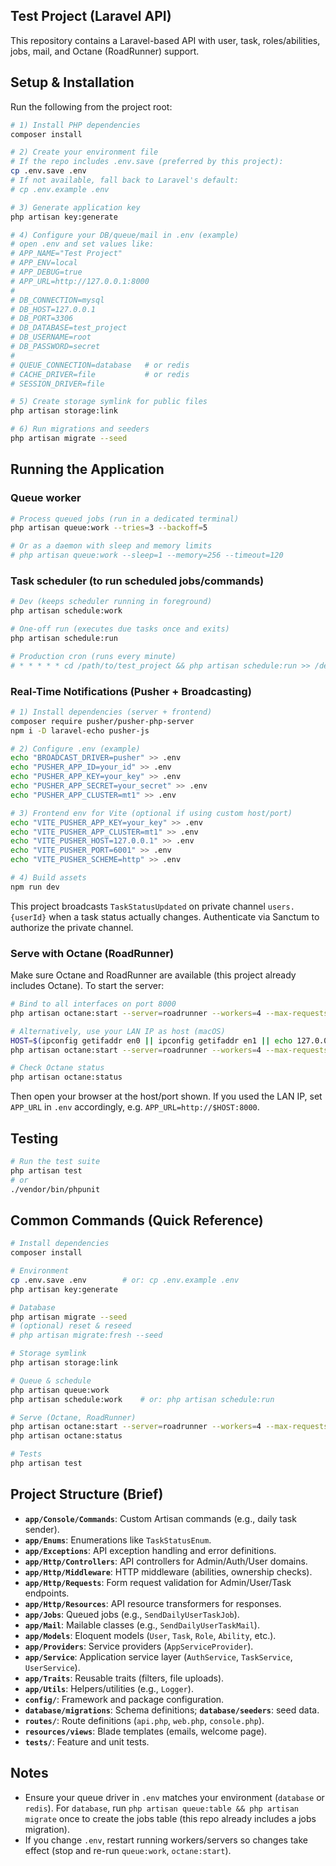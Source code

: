## Test Project (Laravel API)

This repository contains a Laravel-based API with user, task, roles/abilities, jobs, mail, and Octane (RoadRunner) support.

## Setup & Installation

Run the following from the project root:

```bash
# 1) Install PHP dependencies
composer install

# 2) Create your environment file
# If the repo includes .env.save (preferred by this project):
cp .env.save .env
# If not available, fall back to Laravel's default:
# cp .env.example .env

# 3) Generate application key
php artisan key:generate

# 4) Configure your DB/queue/mail in .env (example)
# open .env and set values like:
# APP_NAME="Test Project"
# APP_ENV=local
# APP_DEBUG=true
# APP_URL=http://127.0.0.1:8000
#
# DB_CONNECTION=mysql
# DB_HOST=127.0.0.1
# DB_PORT=3306
# DB_DATABASE=test_project
# DB_USERNAME=root
# DB_PASSWORD=secret
#
# QUEUE_CONNECTION=database   # or redis
# CACHE_DRIVER=file           # or redis
# SESSION_DRIVER=file

# 5) Create storage symlink for public files
php artisan storage:link

# 6) Run migrations and seeders
php artisan migrate --seed
```

## Running the Application

### Queue worker

```bash
# Process queued jobs (run in a dedicated terminal)
php artisan queue:work --tries=3 --backoff=5

# Or as a daemon with sleep and memory limits
# php artisan queue:work --sleep=1 --memory=256 --timeout=120
```

### Task scheduler (to run scheduled jobs/commands)

```bash
# Dev (keeps scheduler running in foreground)
php artisan schedule:work

# One-off run (executes due tasks once and exits)
php artisan schedule:run

# Production cron (runs every minute)
# * * * * * cd /path/to/test_project && php artisan schedule:run >> /dev/null 2>&1
```

### Real-Time Notifications (Pusher + Broadcasting)

```bash
# 1) Install dependencies (server + frontend)
composer require pusher/pusher-php-server
npm i -D laravel-echo pusher-js

# 2) Configure .env (example)
echo "BROADCAST_DRIVER=pusher" >> .env
echo "PUSHER_APP_ID=your_id" >> .env
echo "PUSHER_APP_KEY=your_key" >> .env
echo "PUSHER_APP_SECRET=your_secret" >> .env
echo "PUSHER_APP_CLUSTER=mt1" >> .env

# 3) Frontend env for Vite (optional if using custom host/port)
echo "VITE_PUSHER_APP_KEY=your_key" >> .env
echo "VITE_PUSHER_APP_CLUSTER=mt1" >> .env
echo "VITE_PUSHER_HOST=127.0.0.1" >> .env
echo "VITE_PUSHER_PORT=6001" >> .env
echo "VITE_PUSHER_SCHEME=http" >> .env

# 4) Build assets
npm run dev
```

This project broadcasts `TaskStatusUpdated` on private channel `users.{userId}` when a task status actually changes. Authenticate via Sanctum to authorize the private channel.

### Serve with Octane (RoadRunner)

Make sure Octane and RoadRunner are available (this project already includes Octane). To start the server:

```bash
# Bind to all interfaces on port 8000
php artisan octane:start --server=roadrunner --workers=4 --max-requests=500 --host=0.0.0.0 --port=8000

# Alternatively, use your LAN IP as host (macOS)
HOST=$(ipconfig getifaddr en0 || ipconfig getifaddr en1 || echo 127.0.0.1)
php artisan octane:start --server=roadrunner --workers=4 --max-requests=500 --host=$HOST --port=8000

# Check Octane status
php artisan octane:status
```

Then open your browser at the host/port shown. If you used the LAN IP, set `APP_URL` in `.env` accordingly, e.g. `APP_URL=http://$HOST:8000`.

## Testing

```bash
# Run the test suite
php artisan test
# or
./vendor/bin/phpunit
```

## Common Commands (Quick Reference)

```bash
# Install dependencies
composer install

# Environment
cp .env.save .env        # or: cp .env.example .env
php artisan key:generate

# Database
php artisan migrate --seed
# (optional) reset & reseed
# php artisan migrate:fresh --seed

# Storage symlink
php artisan storage:link

# Queue & schedule
php artisan queue:work
php artisan schedule:work    # or: php artisan schedule:run

# Serve (Octane, RoadRunner)
php artisan octane:start --server=roadrunner --workers=4 --max-requests=500 --host=0.0.0.0 --port=8000
php artisan octane:status

# Tests
php artisan test
```

## Project Structure (Brief)

-   **`app/Console/Commands`**: Custom Artisan commands (e.g., daily task sender).
-   **`app/Enums`**: Enumerations like `TaskStatusEnum`.
-   **`app/Exceptions`**: API exception handling and error definitions.
-   **`app/Http/Controllers`**: API controllers for Admin/Auth/User domains.
-   **`app/Http/Middleware`**: HTTP middleware (abilities, ownership checks).
-   **`app/Http/Requests`**: Form request validation for Admin/User/Task endpoints.
-   **`app/Http/Resources`**: API resource transformers for responses.
-   **`app/Jobs`**: Queued jobs (e.g., `SendDailyUserTaskJob`).
-   **`app/Mail`**: Mailable classes (e.g., `SendDailyUserTaskMail`).
-   **`app/Models`**: Eloquent models (`User`, `Task`, `Role`, `Ability`, etc.).
-   **`app/Providers`**: Service providers (`AppServiceProvider`).
-   **`app/Service`**: Application service layer (`AuthService`, `TaskService`, `UserService`).
-   **`app/Traits`**: Reusable traits (filters, file uploads).
-   **`app/Utils`**: Helpers/utilities (e.g., `Logger`).
-   **`config/`**: Framework and package configuration.
-   **`database/migrations`**: Schema definitions; **`database/seeders`**: seed data.
-   **`routes/`**: Route definitions (`api.php`, `web.php`, `console.php`).
-   **`resources/views`**: Blade templates (emails, welcome page).
-   **`tests/`**: Feature and unit tests.

## Notes

-   Ensure your queue driver in `.env` matches your environment (`database` or `redis`). For `database`, run `php artisan queue:table && php artisan migrate` once to create the jobs table (this repo already includes a jobs migration).
-   If you change `.env`, restart running workers/servers so changes take effect (stop and re-run `queue:work`, `octane:start`).
